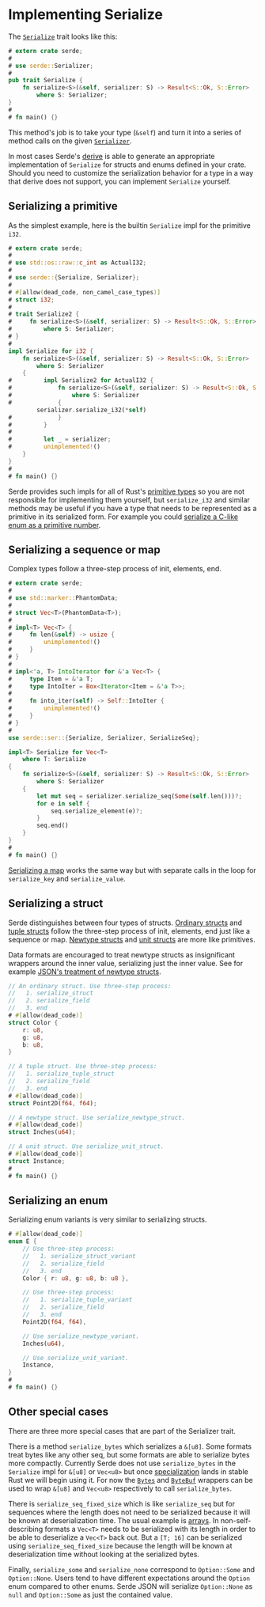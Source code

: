 # Implementing Serialize

The [`Serialize`](https://docs.serde.rs/serde/ser/trait.Serialize.html) trait
looks like this:

```rust
# extern crate serde;
#
# use serde::Serializer;
#
pub trait Serialize {
    fn serialize<S>(&self, serializer: S) -> Result<S::Ok, S::Error>
        where S: Serializer;
}
#
# fn main() {}
```

This method's job is to take your type (`&self`) and turn it into a series of
method calls on the given
[`Serializer`](https://docs.serde.rs/serde/ser/trait.Serializer.html).

In most cases Serde's [derive](derive.md) is able to generate an appropriate
implementation of `Serialize` for structs and enums defined in your crate.
Should you need to customize the serialization behavior for a type in a way that
derive does not support, you can implement `Serialize` yourself.

## Serializing a primitive

As the simplest example, here is the builtin `Serialize` impl for the primitive
`i32`.

```rust
# extern crate serde;
#
# use std::os::raw::c_int as ActualI32;
#
# use serde::{Serialize, Serializer};
#
# #[allow(dead_code, non_camel_case_types)]
# struct i32;
#
# trait Serialize2 {
#     fn serialize<S>(&self, serializer: S) -> Result<S::Ok, S::Error>
#         where S: Serializer;
# }
#
impl Serialize for i32 {
    fn serialize<S>(&self, serializer: S) -> Result<S::Ok, S::Error>
        where S: Serializer
    {
#         impl Serialize2 for ActualI32 {
#             fn serialize<S>(&self, serializer: S) -> Result<S::Ok, S::Error>
#                 where S: Serializer
#             {
        serializer.serialize_i32(*self)
#             }
#         }
#
#         let _ = serializer;
#         unimplemented!()
    }
}
#
# fn main() {}
```

Serde provides such impls for all of Rust's [primitive
types](https://doc.rust-lang.org/book/primitive-types.html) so you are not
responsible for implementing them yourself, but `serialize_i32` and similar
methods may be useful if you have a type that needs to be represented as a
primitive in its serialized form. For example you could [serialize a C-like enum
as a primitive number](https://serde.rs/enum-number.html).

## Serializing a sequence or map

Complex types follow a three-step process of init, elements, end.

```rust
# extern crate serde;
#
# use std::marker::PhantomData;
#
# struct Vec<T>(PhantomData<T>);
#
# impl<T> Vec<T> {
#     fn len(&self) -> usize {
#         unimplemented!()
#     }
# }
#
# impl<'a, T> IntoIterator for &'a Vec<T> {
#     type Item = &'a T;
#     type IntoIter = Box<Iterator<Item = &'a T>>;
#
#     fn into_iter(self) -> Self::IntoIter {
#         unimplemented!()
#     }
# }
#
use serde::ser::{Serialize, Serializer, SerializeSeq};

impl<T> Serialize for Vec<T>
    where T: Serialize
{
    fn serialize<S>(&self, serializer: S) -> Result<S::Ok, S::Error>
        where S: Serializer
    {
        let mut seq = serializer.serialize_seq(Some(self.len()))?;
        for e in self {
            seq.serialize_element(e)?;
        }
        seq.end()
    }
}
#
# fn main() {}
```

[Serializing a map](serialize-map.md) works the same way but with separate calls
in the loop for `serialize_key` and `serialize_value`.

## Serializing a struct

Serde distinguishes between four types of structs. [Ordinary
structs](https://doc.rust-lang.org/book/structs.html) and [tuple
structs](https://doc.rust-lang.org/book/structs.html#tuple-structs) follow the
three-step process of init, elements, end just like a sequence or map. [Newtype
structs](https://doc.rust-lang.org/book/structs.html#tuple-structs) and [unit
structs](https://doc.rust-lang.org/book/structs.html#unit-like-structs) are more
like primitives.

Data formats are encouraged to treat newtype structs as insignificant wrappers
around the inner value, serializing just the inner value. See for example
[JSON's treatment of newtype structs](json.md).

```rust
// An ordinary struct. Use three-step process:
//   1. serialize_struct
//   2. serialize_field
//   3. end
# #[allow(dead_code)]
struct Color {
    r: u8,
    g: u8,
    b: u8,
}

// A tuple struct. Use three-step process:
//   1. serialize_tuple_struct
//   2. serialize_field
//   3. end
# #[allow(dead_code)]
struct Point2D(f64, f64);

// A newtype struct. Use serialize_newtype_struct.
# #[allow(dead_code)]
struct Inches(u64);

// A unit struct. Use serialize_unit_struct.
# #[allow(dead_code)]
struct Instance;
#
# fn main() {}
```

## Serializing an enum

Serializing enum variants is very similar to serializing structs.

```rust
# #[allow(dead_code)]
enum E {
    // Use three-step process:
    //   1. serialize_struct_variant
    //   2. serialize_field
    //   3. end
    Color { r: u8, g: u8, b: u8 },

    // Use three-step process:
    //   1. serialize_tuple_variant
    //   2. serialize_field
    //   3. end
    Point2D(f64, f64),

    // Use serialize_newtype_variant.
    Inches(u64),

    // Use serialize_unit_variant.
    Instance,
}
#
# fn main() {}
```

## Other special cases

There are three more special cases that are part of the Serializer trait.

There is a method `serialize_bytes` which serializes a `&[u8]`. Some formats
treat bytes like any other seq, but some formats are able to serialize bytes
more compactly. Currently Serde does not use `serialize_bytes` in the
`Serialize` impl for `&[u8]` or `Vec<u8>` but once
[specialization](https://github.com/rust-lang/rust/issues/31844) lands in stable
Rust we will begin using it. For now the
[`Bytes`](https://docs.serde.rs/serde/bytes/struct.Bytes.html) and
[`ByteBuf`](https://docs.serde.rs/serde/bytes/struct.ByteBuf.html) wrappers can
be used to wrap `&[u8]` and `Vec<u8>` respectively to call `serialize_bytes`.

There is `serialize_seq_fixed_size` which is like `serialize_seq` but for
sequences where the length does not need to be serialized because it will be
known at deserialization time. The usual example is
[arrays](https://doc.rust-lang.org/book/primitive-types.html#arrays). In
non-self-describing formats a `Vec<T>` needs to be serialized with its length in
order to be able to deserialize a `Vec<T>` back out. But a `[T; 16]` can be
serialized using `serialize_seq_fixed_size` because the length will be known at
deserialization time without looking at the serialized bytes.

Finally, `serialize_some` and `serialize_none` correspond to `Option::Some` and
`Option::None`. Users tend to have different expectations around the `Option`
enum compared to other enums. Serde JSON will serialize `Option::None` as `null`
and `Option::Some` as just the contained value.

